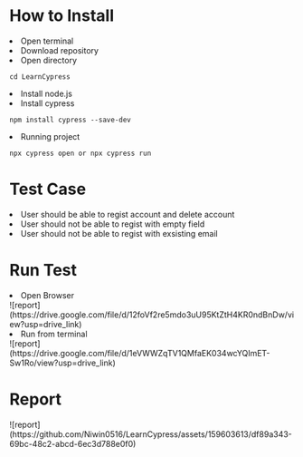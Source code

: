 <h1> How to Install </h1>
<u></u>
<li>Open terminal</li>
<li>Download repository</li>
<li>Open directory <pre><code>cd LearnCypress</code></pre> </li>
<li>Install node.js</li>
<li>Install cypress</li>
   <pre><code>npm install cypress --save-dev</code></pre>
<li>Running project</li>
   <pre><code>npx cypress open or npx cypress run</code></pre>

<h1> Test Case </h1>
<u></u>
<li>User should be able to regist account and delete account</li>
<li>User should not be able to regist with empty field</li>
<li>User should not be able to regist with exsisting email</li>

<h1> Run Test </h1>
<u></u>
<li> Open Browser</li>
![report](https://drive.google.com/file/d/12foVf2re5mdo3uU95KtZtH4KR0ndBnDw/view?usp=drive_link)

<li>Run from terminal</li>
![report](https://drive.google.com/file/d/1eVWWZqTV1QMfaEK034wcYQImET-Sw1Ro/view?usp=drive_link)


<h1> Report </h1>
<u></u>
![report](https://github.com/Niwin0516/LearnCypress/assets/159603613/df89a343-69bc-48c2-abcd-6ec3d788e0f0)



